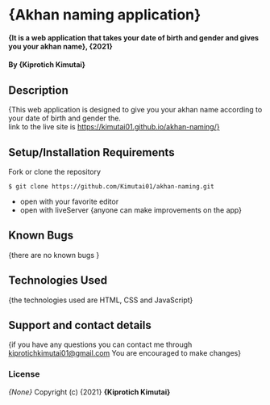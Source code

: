 # {Akhan naming application}
#### {It is a web application that takes your date of birth and gender and gives you your akhan name}, {2021}
#### By **{Kiprotich Kimutai}**
## Description
{This web application is designed to give you your akhan name according to your date of birth and gender the. <br>link to the live site is https://kimutai01.github.io/akhan-naming/}
## Setup/Installation Requirements
 Fork or clone the repository
 ```
$ git clone https://github.com/Kimutai01/akhan-naming.git
 ```
* open with your favorite editor
* open with liveServer
{anyone can make improvements on the app}
## Known Bugs
{there are no known bugs }
## Technologies Used
{the technologies used are HTML, CSS and JavaScript}
## Support and contact details
{if you have any questions you can contact me through kiprotichkimutai01@gmail.com
You are encouraged to make changes}
### License
*{None}*
Copyright (c) {2021} **{Kiprotich Kimutai}**
